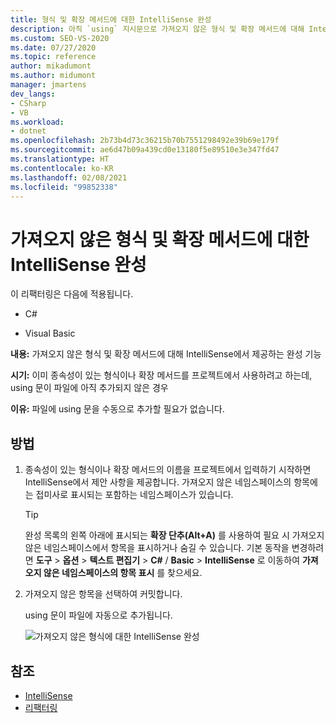 ```yaml
---
title: 형식 및 확장 메서드에 대한 IntelliSense 완성
description: 아직 `using` 지시문으로 가져오지 않은 형식 및 확장 메서드에 대해 IntelliSense 완성 기능을 사용하는 방법입니다.
ms.custom: SEO-VS-2020
ms.date: 07/27/2020
ms.topic: reference
author: mikadumont
ms.author: midumont
manager: jmartens
dev_langs:
- CSharp
- VB
ms.workload:
- dotnet
ms.openlocfilehash: 2b73b4d73c36215b70b7551298492e39b69e179f
ms.sourcegitcommit: ae6d47b09a439cd0e13180f5e89510e3e347fd47
ms.translationtype: HT
ms.contentlocale: ko-KR
ms.lasthandoff: 02/08/2021
ms.locfileid: "99852338"
---
```

# <a name="intellisense-completion-for-unimported-types-and-extension-methods"></a>가져오지 않은 형식 및 확장 메서드에 대한 IntelliSense 완성

이 리팩터링은 다음에 적용됩니다.

- C#

- Visual Basic

**내용:** 가져오지 않은 형식 및 확장 메서드에 대해 IntelliSense에서 제공하는 완성 기능

**시기:** 이미 종속성이 있는 형식이나 확장 메서드를 프로젝트에서 사용하려고 하는데, using 문이 파일에 아직 추가되지 않은 경우

**이유:** 파일에 using 문을 수동으로 추가할 필요가 없습니다.

## <a name="how-to"></a>방법

1. 종속성이 있는 형식이나 확장 메서드의 이름을 프로젝트에서 입력하기 시작하면 IntelliSense에서 제안 사항을 제공합니다. 가져오지 않은 네임스페이스의 항목에는 접미사로 표시되는 포함하는 네임스페이스가 있습니다.

   > [!TIP]
   > 완성 목록의 왼쪽 아래에 표시되는 **확장 단추(Alt+A)** 를 사용하여 필요 시 가져오지 않은 네임스페이스에서 항목을 표시하거나 숨길 수 있습니다. 기본 동작을 변경하려면 **도구** > **옵션** > **텍스트 편집기** > **C#**  / **Basic** > **IntelliSense** 로 이동하여 **가져오지 않은 네임스페이스의 항목 표시** 를 찾으세요.

2. 가져오지 않은 항목을 선택하여 커밋합니다.

   using 문이 파일에 자동으로 추가됩니다.

   ![가져오지 않은 형식에 대한 IntelliSense 완성](media/intellisense-completion-unimported-types.png)

## <a name="see-also"></a>참조

- [IntelliSense](../using-intellisense.md)
- [리팩터링](../refactoring-in-visual-studio.md)
